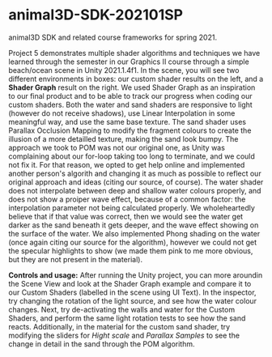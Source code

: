 # animal3D-SDK-202101SP
animal3D SDK and related course frameworks for spring 2021.

Project 5 demonstrates multiple shader algorithms and techniques we have learned through the semester in our Graphics II course through a simple beach/ocean scene in Unity 2021.1.4f1. In the scene, you will see two different environments in boxes: our custom shader results on the left, and a **Shader Graph** result on the right. We used Shader Graph as an inspiration to our final product and to be able to track our progress when coding our custom shaders. Both the water and sand shaders are responsive to light (however do not receive shadows), use Linear Interpolation in some meaningful way, and use the same base texture. The sand shader uses Parallax Occlusion Mapping to modify the fragment colours to create the illusion of a more detailled texture, making the sand look bumpy. The approach we took to POM was not our original one, as Unity was complaining about our for-loop taking too long to terminate, and we could not fix it. For that reason, we opted to get help online and implemented another person's algorith and changing it as much as possible to reflect our original approach and ideas (citing our source, of course). The water shader does not interpolate between deep and shallow water colours properly, and does not show a proiper wave effect, because of a common factor: the interpolation parameter not being calculated properly. We wholeheartedly believe that if that value was correct, then we would see the water get darker as the sand beneath it gets deeper, and the wave effect showing on the surface of the water. We also implemented Phong shading on the water (once again citing our source for the algorithm), however we could not get the specular highlights to show (we made them pink to me more obvious, but they are not present in the material).


**Controls and usage:** After running the Unity project, you can more aroundin the Scene View and look at the Shader Graph example and compare it to our Custom Shaders (labelled in the scene using UI Text). In the inspector, try changing the rotation of the light source, and see how the water colour changes. Next, try de-activating the walls and water for the Custom Shaders, and perform the same light rotation tests to see how the sand reacts. Additionally, in the material for the custom sand shader, try modifying the sliders for *Hight scale* and *Parallax Samples* to see the change in detail in the sand through the POM algorithm.
